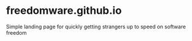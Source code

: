 # freedomware.github.io
Simple landing page for quickly getting strangers up to speed on software freedom
